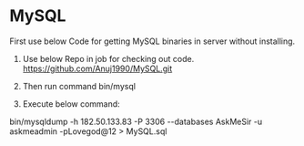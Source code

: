 # MySQL

First use below Code for getting MySQL binaries in server without installing.

1) Use below Repo in job for checking out code. https://github.com/Anuj1990/MySQL.git

2) Then run command bin/mysql

3) Execute below command:

bin/mysqldump -h 182.50.133.83 -P 3306 --databases AskMeSir -u askmeadmin -pLovegod@12 > MySQL.sql 
